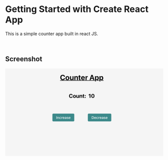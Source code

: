 # Getting Started with Create React App

This is a simple counter app built in react JS.

<br/>

## Screenshot
![screenshot](./src/Screenshot.png)